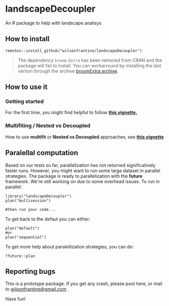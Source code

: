 # landscapeDecoupler

An R package to help with landscape analisys

## How to install

```{r}
remotes::install_github("wilsonfrantine/landscapeDecoupler")
```
> The dependency `broom.Extra` has been removed from CRAN and the package will fail to install. You can workarround by installing the last vertion through the archive <a href="https://cran.r-project.org/src/contrib/Archive/broomExtra/"> broomExtra archive</a>.

## How to use it

### Getting started
For the first time, you might find helpful to follow <a href="https://wilsonfrantine.github.io/landscapeDecoupler/"> <b>this vignette. </b> </a>

### Multifiting / Nested vs Decoupled
How to use **multifit** or **Nested vs Decoupled** approaches, see <a href="https://wilsonfrantine.github.io/landscapeDecoupler/Nested_vs_Decoupled.html"> <b> this vignette </b> </a>

## Paralellal computation

Based on our tests so far, parallelization has not returned significatively faster runs. However, you might want to run some large dataset in parallel strategies. The package is ready to parallelization with the **future** framework. We're still working on due to some overhead issues. To run in parallel: 

```{r}
library("landscapeDecoupler")
plan("multisession")

#then run your code...
```
To get back to the defaul you can either:

```{r}
plan("default")
#or
plan("sequential")
```
To get more help about paralellization strategies, you can do:

```{r}
?future::plan
```

## Reporting bugs

This is a prototype package. If you get any crash, please post here, or mail to wilsonfrantine@gmail.com .

Have fun!
